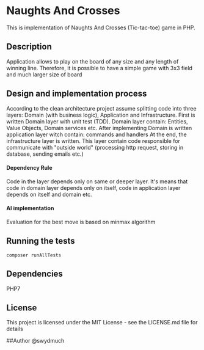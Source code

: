 # Naughts And Crosses
This is implementation of Naughts And Crosses (Tic-tac-toe) game in PHP. 

## Description
Application allows to play on the board of any size and any length of winning line. Therefore, it is possible to have a simple game with 3x3 field and much larger size of board

## Design and implementation process
According to the clean architecture project assume splitting code into three layers: Domain (with business logic), Application and Infrastructure.
First is written Domain layer with unit test (TDD). Domain layer contain: Entities, Value Objects, Domain services etc.
After implementing Domain is written application layer witch contain: commands and handlers
At the end, the infrastructure layer is written. This layer contain code responsible for communicate with "outside world" (processing http request, storing in database, sending emails etc.) 

#### Dependency Rule
Code in the layer depends only on same or deeper layer. It's means that code in domain layer depends only on itself, code in application layer depends on itself and domain etc.  
 
#### AI implementation
Evaluation for the best move is based on minmax algorithm
    
## Running the tests
```
composer runAllTests
```     
     
## Dependencies
PHP7

## License
This project is licensed under the MIT License - see the LICENSE.md file for details

##Author
@swydmuch

